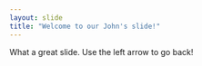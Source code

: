 ```yaml
---
layout: slide
title: "Welcome to our John's slide!"
---
```

What a great slide.
Use the left arrow to go back!

